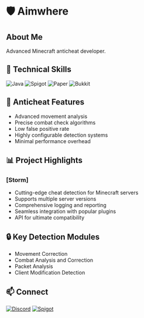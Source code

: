 # 🛡️ Aimwhere

## About Me
Advanced Minecraft anticheat developer.

## 🧰 Technical Skills
![Java](https://img.shields.io/badge/Java-ED8B00?style=for-the-badge&logo=java&logoColor=white)
![Spigot](https://img.shields.io/badge/Spigot-ff6f00?style=for-the-badge&logo=minecraft&logoColor=white)
![Paper](https://img.shields.io/badge/Paper-3178C6?style=for-the-badge&logo=data:image/png;base64,...)
![Bukkit](https://img.shields.io/badge/Bukkit-4CAF50?style=for-the-badge&logo=minecraft&logoColor=white)

## 🚀 Anticheat Features
- Advanced movement analysis
- Precise combat check algorithms
- Low false positive rate
- Highly configurable detection systems
- Minimal performance overhead

## 📊 Project Highlights
### [Storm]
- Cutting-edge cheat detection for Minecraft servers
- Supports multiple server versions
- Comprehensive logging and reporting
- Seamless integration with popular plugins
- API for ultimate compatibility

## 🔒 Key Detection Modules
- Movement Correction
- Combat Analysis and Correction
- Packet Analysis
- Client Modification Detection

## 📫 Connect
[![Discord](https://img.shields.io/badge/Discord-7289DA?style=for-the-badge&logo=discord&logoColor=white)](https://discord.gg/c3aKgE4P8P)
[![Spigot](https://img.shields.io/badge/Spigot-FF6F00?style=for-the-badge&logo=minecraft&logoColor=white)](https://www.spigotmc.org/members/dmc5.1833637/)

<!--
**Zorrop0/Zorrop0** is a ✨ _special_ ✨ repository because its `README.md` (this file) appears on your GitHub profile.

Here are some ideas to get you started:

- 🔭 I’m currently working on ...
- 🌱 I’m currently learning ...
- 👯 I’m looking to collaborate on ...
- 🤔 I’m looking for help with ...
- 💬 Ask me about ...
- 📫 How to reach me: ...
- 😄 Pronouns: ...
- ⚡ Fun fact: ...
-->
